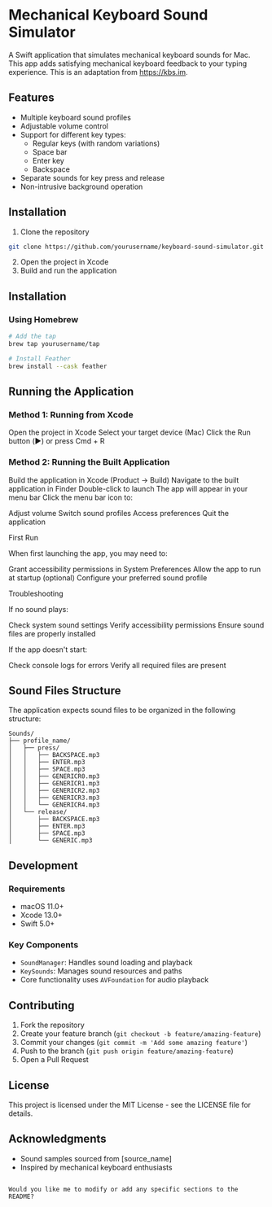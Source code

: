 # Mechanical Keyboard Sound Simulator

A Swift application that simulates mechanical keyboard sounds for Mac. This app adds satisfying mechanical keyboard feedback to your typing experience. This is an adaptation from https://kbs.im.

## Features

- Multiple keyboard sound profiles
- Adjustable volume control
- Support for different key types:
  - Regular keys (with random variations)
  - Space bar
  - Enter key
  - Backspace
- Separate sounds for key press and release
- Non-intrusive background operation

## Installation

1. Clone the repository
```bash
git clone https://github.com/yourusername/keyboard-sound-simulator.git
```

2. Open the project in Xcode
3. Build and run the application

## Installation

### Using Homebrew
```bash
# Add the tap
brew tap yourusername/tap

# Install Feather
brew install --cask feather
```

## Running the Application
### Method 1: Running from Xcode

Open the project in Xcode
Select your target device (Mac)
Click the Run button (▶️) or press Cmd + R

### Method 2: Running the Built Application

Build the application in Xcode (Product -> Build)
Navigate to the built application in Finder
Double-click to launch
The app will appear in your menu bar
Click the menu bar icon to:

Adjust volume
Switch sound profiles
Access preferences
Quit the application



First Run

When first launching the app, you may need to:

Grant accessibility permissions in System Preferences
Allow the app to run at startup (optional)
Configure your preferred sound profile



Troubleshooting

If no sound plays:

Check system sound settings
Verify accessibility permissions
Ensure sound files are properly installed


If the app doesn't start:

Check console logs for errors
Verify all required files are present

## Sound Files Structure

The application expects sound files to be organized in the following structure:
```
Sounds/
├── profile_name/
│   ├── press/
│   │   ├── BACKSPACE.mp3
│   │   ├── ENTER.mp3
│   │   ├── SPACE.mp3
│   │   ├── GENERICR0.mp3
│   │   ├── GENERICR1.mp3
│   │   ├── GENERICR2.mp3
│   │   ├── GENERICR3.mp3
│   │   └── GENERICR4.mp3
│   └── release/
│       ├── BACKSPACE.mp3
│       ├── ENTER.mp3
│       ├── SPACE.mp3
│       └── GENERIC.mp3
```

## Development

### Requirements
- macOS 11.0+
- Xcode 13.0+
- Swift 5.0+

### Key Components
- `SoundManager`: Handles sound loading and playback
- `KeySounds`: Manages sound resources and paths
- Core functionality uses `AVFoundation` for audio playback

## Contributing

1. Fork the repository
2. Create your feature branch (`git checkout -b feature/amazing-feature`)
3. Commit your changes (`git commit -m 'Add some amazing feature'`)
4. Push to the branch (`git push origin feature/amazing-feature`)
5. Open a Pull Request

## License

This project is licensed under the MIT License - see the LICENSE file for details.

## Acknowledgments

- Sound samples sourced from [source_name]
- Inspired by mechanical keyboard enthusiasts
```

Would you like me to modify or add any specific sections to the README?
